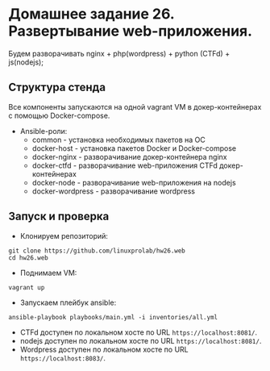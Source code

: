 # Домашнее задание 26. Развертывание web-приложения.
Будем разворачивать nginx + php(wordpress) + python (CTFd) + js(nodejs);
## Структура стенда
Все компоненты запускаются на одной vagrant VM в докер-контейнерах с помощью Docker-compose.
- Ansible-роли:
  - common - установка необходимых пакетов на ОС
  - docker-host - установка пакетов Docker и Docker-compose
  - docker-nginx - разворачивание докер-контейнера nginx
  - docker-ctfd - разворачивание web-приложения CTFd докер-контейнерах
  - docker-node - разворачивание web-приложения на nodejs
  - docker-wordpress - разворачивание wordpress
## Запуск и проверка
- Клонируем репозиторий:
```
git clone https://github.com/linuxprolab/hw26.web
cd hw26.web
```
- Поднимаем VM:
```
vagrant up
```
- Запускаем плейбук ansible:
```
ansible-playbook playbooks/main.yml -i inventories/all.yml 
```
- CTFd доступен по локальном хосте по URL `https://localhost:8081/`.
- nodejs доступен по локальном хосте по URL `https://localhost:8081/`.
- Wordpress доступен по локальном хосте по URL `https://localhost:8083/`.